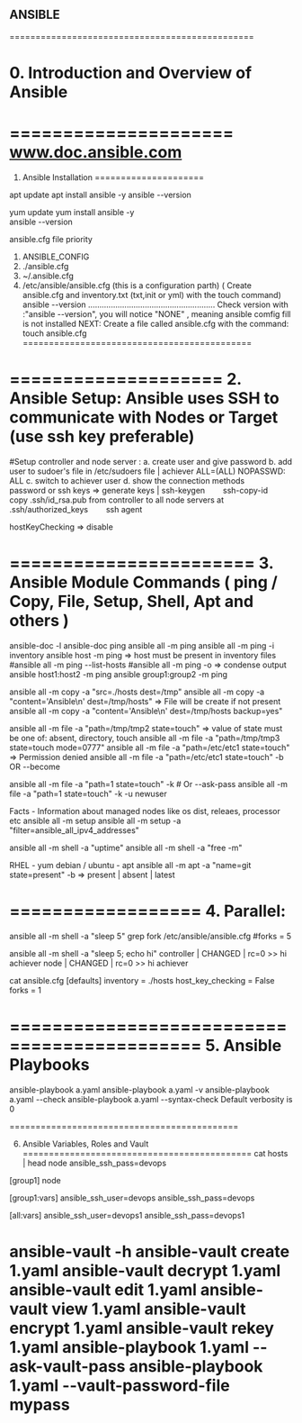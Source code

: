 ## ANSIBLE
===============================================

# 0. Introduction and Overview of Ansible
=====================
www.doc.ansible.com
=====================
1. Ansible Installation
=====================

apt update
apt install ansible -y
ansible --version

yum update
yum install ansible -y   
ansible --version

ansible.cfg file priority
1.    ANSIBLE_CONFIG
2.    ./ansible.cfg
3.    ~/.ansible.cfg
4.    /etc/ansible/ansible.cfg (this is a configuration parth)
( Create ansible.cfg and inventory.txt (txt,init or yml) with the touch command)
ansible --version
........................................................
 Check version with :"ansible --version", you will notice "NONE" , meaning ansible comfig fill  is not installed 
NEXT: Create a file called ansible.cfg with the command: touch ansible.cfg 
============================================

====================
2. Ansible Setup: Ansible uses SSH to communicate with Nodes or Target (use ssh key preferable)
====================

#Setup controller and node server :
a. create user and give password
b. add user to sudoer's file in /etc/sudoers file | achiever   ALL=(ALL) NOPASSWD: ALL
c. switch to achiever user
d. show the connection methods
  password or ssh keys => generate keys | ssh-keygen
  ssh-copy-id
  copy .ssh/id_rsa.pub from controller to all node servers at .ssh/authorized_keys
  ssh agent

hostKeyChecking => disable

=======================
3. Ansible Module Commands ( ping / Copy, File, Setup, Shell, Apt and others )
=======================
ansible-doc -l
ansible-doc ping
ansible all -m ping
ansible all -m ping -i inventory
ansible host -m ping => host must be present in inventory files
#ansible all -m ping --list-hosts
#ansible all -m ping -o => condense output
ansible host1:host2 -m ping
ansible group1:group2 -m ping



ansible all -m copy -a "src=./hosts dest=/tmp"
ansible all -m copy -a "content='Ansible\n' dest=/tmp/hosts" => File will be create if not present
ansible all -m copy -a "content='Ansible\n' dest=/tmp/hosts backup=yes"

ansible all -m file -a "path=/tmp/tmp2 state=touch" => value of state must be one of: absent, directory, touch
ansible all -m file -a "path=/tmp/tmp3 state=touch mode=0777"
ansible all -m file -a "path=/etc/etc1 state=touch" => Permission denied
ansible all -m file -a "path=/etc/etc1 state=touch" -b OR --become

ansible all -m file -a "path=1 state=touch" -k  # Or --ask-pass
ansible all -m file -a "path=1 state=touch" -k -u newuser


Facts - Information about managed nodes like os dist, releaes, processor etc
ansible all -m setup
ansible all -m setup -a "filter=ansible_all_ipv4_addresses"


ansible all -m shell -a "uptime"
ansible all -m shell -a "free -m"

RHEL - yum
debian / ubuntu - apt
ansible all -m apt -a "name=git state=present" -b  => present | absent | latest


==================
4. Parallel:
==================
ansible all -m shell -a "sleep 5"
grep fork /etc/ansible/ansible.cfg
#forks          = 5

ansible all -m shell -a "sleep 5; echo hi"
controller | CHANGED | rc=0 >>
hi achiever
node | CHANGED | rc=0 >>
hi achiever

cat ansible.cfg
[defaults]
inventory      = ./hosts
host_key_checking = False
forks   = 1


============================================
5. Ansible Playbooks
============================================
ansible-playbook a.yaml
ansible-playbook a.yaml -v
ansible-playbook a.yaml --check
ansible-playbook a.yaml --syntax-check
Default verbosity is 0



============================================

6. Ansible Variables, Roles and Vault
============================================
cat hosts  | head
node ansible_ssh_pass=devops

[group1]
node

[group1:vars]
ansible_ssh_user=devops
ansible_ssh_pass=devops

[all:vars]
ansible_ssh_user=devops1
ansible_ssh_pass=devops1


ansible-vault -h
ansible-vault create 1.yaml
ansible-vault decrypt 1.yaml
ansible-vault edit 1.yaml
ansible-vault view 1.yaml
ansible-vault encrypt 1.yaml
ansible-vault rekey 1.yaml
ansible-playbook 1.yaml --ask-vault-pass
ansible-playbook 1.yaml --vault-password-file mypass
=
